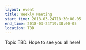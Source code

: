 ```yaml
---
layout: event
title: Weekly Meeting
start_time: 2018-03-24T18:30:00-05
end_time: 2018-03-24T19:30:00-05
location: TBD
---
```


Topic TBD. Hope to see you all here!
